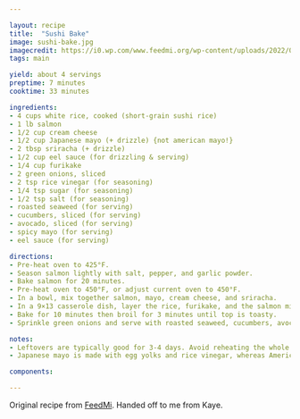 ```yaml
---

layout: recipe
title:  "Sushi Bake"
image: sushi-bake.jpg
imagecredit: https://i0.wp.com/www.feedmi.org/wp-content/uploads/2022/07/BakedSushi-scaled.jpg?resize=1638%2C2048&ssl=1
tags: main

yield: about 4 servings
preptime: 7 minutes
cooktime: 33 minutes

ingredients:
- 4 cups white rice, cooked (short-grain sushi rice)
- 1 lb salmon
- 1/2 cup cream cheese
- 1/2 cup Japanese mayo (+ drizzle) {not american mayo!}
- 2 tbsp sriracha (+ drizzle)
- 1/2 cup eel sauce (for drizzling & serving)
- 1/4 cup furikake
- 2 green onions, sliced
- 2 tsp rice vinegar (for seasoning)
- 1/4 tsp sugar (for seasoning)
- 1/2 tsp salt (for seasoning)
- roasted seaweed (for serving)
- cucumbers, sliced (for serving)
- avocado, sliced (for serving)
- spicy mayo (for serving)
- eel sauce (for serving)

directions:
- Pre-heat oven to 425°F.
- Season salmon lightly with salt, pepper, and garlic powder.
- Bake salmon for 20 minutes.
- Pre-heat oven to 450°F, or adjust current oven to 450°F.
- In a bowl, mix together salmon, mayo, cream cheese, and sriracha.
- In a 9×13 casserole dish, layer the rice, furikake, and the salmon mixture. Then drizzle on sriracha, mayo, and eel sauce (save some of the eel sauce to serve on the side). Top with more furikake.
- Bake for 10 minutes then broil for 3 minutes until top is toasty.
- Sprinkle green onions and serve with roasted seaweed, cucumbers, avocado, spicy mayo, remaining eel sauce, and enjoy!

notes: 
- Leftovers are typically good for 3-4 days. Avoid reheating the whole dish too many times because it will dry out the rice.
- Japanese mayo is made with egg yolks and rice vinegar, whereas American mayo is made with whole eggs and white vinegar. You'll want the Japanese mayo for this recipe because it is creamier and sweeter.

components:

---
```


Original recipe from [FeedMi](https://www.feedmi.org/how-to-make-salmon-sushi-bake/). Handed off to me from Kaye.
